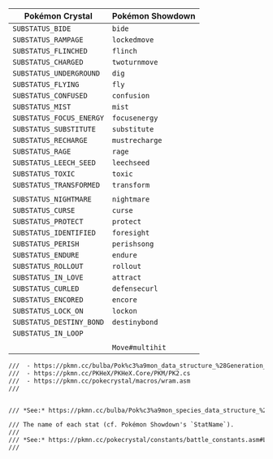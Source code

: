 | Pokémon Crystal          | Pokémon Showdown |
| ------------------------ | ---------------- |
| `SUBSTATUS_BIDE`         | `bide`           |
| `SUBSTATUS_RAMPAGE`      | `lockedmove`     |
| `SUBSTATUS_FLINCHED`     | `flinch`         |
| `SUBSTATUS_CHARGED`      | `twoturnmove`    |
| `SUBSTATUS_UNDERGROUND`  | `dig`            |
| `SUBSTATUS_FLYING`       | `fly`            |
| `SUBSTATUS_CONFUSED`     | `confusion`      |
| `SUBSTATUS_MIST`         | `mist`           |
| `SUBSTATUS_FOCUS_ENERGY` | `focusenergy`    |
| `SUBSTATUS_SUBSTITUTE`   | `substitute`     |
| `SUBSTATUS_RECHARGE`     | `mustrecharge`   |
| `SUBSTATUS_RAGE`         | `rage`           |
| `SUBSTATUS_LEECH_SEED`   | `leechseed`      |
| `SUBSTATUS_TOXIC`        | `toxic`          |
| `SUBSTATUS_TRANSFORMED`  | `transform`      |
|                          |                  |
| `SUBSTATUS_NIGHTMARE`    | `nightmare`      |
| `SUBSTATUS_CURSE`        | `curse`          |
| `SUBSTATUS_PROTECT`      | `protect`        |
| `SUBSTATUS_IDENTIFIED`   | `foresight`      |
| `SUBSTATUS_PERISH`       | `perishsong`     |
| `SUBSTATUS_ENDURE`       | `endure`         |
| `SUBSTATUS_ROLLOUT`      | `rollout`        |
| `SUBSTATUS_IN_LOVE`      | `attract`        |
| `SUBSTATUS_CURLED`       | `defensecurl`    |
| `SUBSTATUS_ENCORED`      | `encore`         |
| `SUBSTATUS_LOCK_ON`      | `lockon`         |
| `SUBSTATUS_DESTINY_BOND` | `destinybond`    |
| `SUBSTATUS_IN_LOOP`      |                  |
|                          |                  |
|                          | `Move#multihit`  |

```txt
///  - https://pkmn.cc/bulba/Pok%c3%a9mon_data_structure_%28Generation_II%29
///  - https://pkmn.cc/PKHeX/PKHeX.Core/PKM/PK2.cs
///  - https://pkmn.cc/pokecrystal/macros/wram.asm
///


/// *See:* https://pkmn.cc/bulba/Pok%c3%a9mon_species_data_structure_%28Generation_II%29

/// The name of each stat (cf. Pokémon Showdown's `StatName`).
///
/// *See:* https://pkmn.cc/pokecrystal/constants/battle_constants.asm#L54-L67
///
```